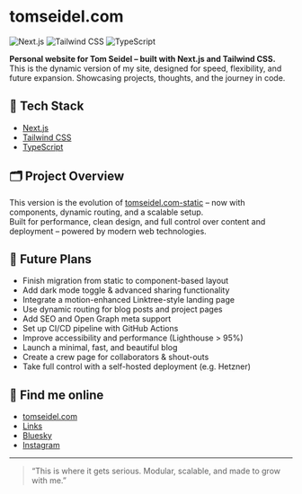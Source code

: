 # tomseidel.com

![Next.js](https://img.shields.io/badge/Built_with-Next.js-000?style=for-the-badge&logo=nextdotjs)
![Tailwind CSS](https://img.shields.io/badge/Styled_with-Tailwind_CSS-38B2AC?style=for-the-badge&logo=tailwindcss)
![TypeScript](https://img.shields.io/badge/Coded_in-TypeScript-3178C6?style=for-the-badge&logo=typescript)

**Personal website for Tom Seidel – built with Next.js and Tailwind CSS.**  
This is the dynamic version of my site, designed for speed, flexibility, and future expansion. Showcasing projects, thoughts, and the journey in code.

## 🧱 Tech Stack

- [Next.js](https://nextjs.org)  
- [Tailwind CSS](https://tailwindcss.com)  
- [TypeScript](https://www.typescriptlang.org)

## 🗂️ Project Overview

This version is the evolution of [tomseidel.com-static](https://github.com/tom-seidel/tomseidel.com-static) – now with components, dynamic routing, and a scalable setup.  
Built for performance, clean design, and full control over content and deployment – powered by modern web technologies.

## 🚀 Future Plans

- Finish migration from static to component-based layout  
- Add dark mode toggle & advanced sharing functionality  
- Integrate a motion-enhanced Linktree-style landing page  
- Use dynamic routing for blog posts and project pages  
- Add SEO and Open Graph meta support  
- Set up CI/CD pipeline with GitHub Actions  
- Improve accessibility and performance (Lighthouse > 95%)  
- Launch a minimal, fast, and beautiful blog  
- Create a crew page for collaborators & shout-outs  
- Take full control with a self-hosted deployment (e.g. Hetzner)

## 🔗 Find me online

- [tomseidel.com](https://tomseidel.com)  
- [Links](https://tomseidel.com/links)  
- [Bluesky](https://bsky.app/profile/tomseidel.com)  
- [Instagram](https://instagram.com/tom_sei)

---

> “This is where it gets serious. Modular, scalable, and made to grow with me.”
